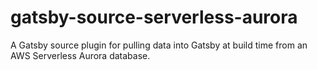 # gatsby-source-serverless-aurora

A Gatsby source plugin for pulling data into Gatsby at build time from an AWS Serverless Aurora database.
